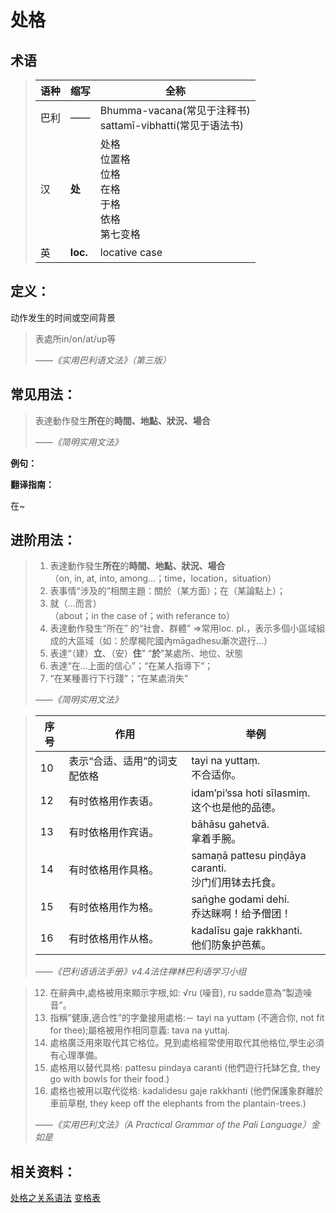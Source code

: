 # 处格
## 术语

>|语种|缩写|全称|
>|-|-|-|
>|巴利|——|Bhumma-vacana\(常见于注释书\)<br>sattamī-vibhatti\(常见于语法书\)|
>|汉|**处**|处格<br>位置格<br>位格<br>在格<br>于格<br>依格<br>第七变格|
>|英|**loc.**|locative case|

## 定义：

动作发生的时间或空间背景

>表處所in/on/at/up等
>
>*——《实用巴利语文法》（第三版）*

## 常见用法：

>表達動作發生**所在**的**時間、地點、狀況、場合**
>
>*——《简明实用文法》*

**例句：**

**翻译指南：**

在~

## 进阶用法：

>1. 表達動作發生**所在**的**時間、地點、狀況、場合**<br>（on, in, at, into, among…；time，location，situation）
>2. 表事情“涉及的”相關主題：關於（某方面）；在（某論點上）；
>3. 就（…而言）<br>（about；in the case of；with referance to）
>4. 表達動作發生“所在” 的“社會、群體” =>常用loc. pl.，表示多個小區域組成的大區域（如：於摩楬陀國內māgadhesu漸次遊行…）
>5. 表達“（建）**立**、（安）**住**” “**於**”某處所、地位、狀態
>6. 表達“在…上面的信心”；“在某人指導下”；
>7. “在某種善行下行踐”；“在某處消失”
>
>*——《简明实用文法》*

>|序号|作用|举例|
>|-|-|-|
>|10|表示“合适、适用”的词支配依格|tayi na yuttaṃ.<br>不合适你。|
>|12|有时依格用作表语。|idam’pi’ssa hoti sīlasmiṃ.<br>这个也是他的品德。|
>|13|有时依格用作宾语。|bāhāsu gahetvā.<br>拿着手腕。|
>|14|有时依格用作具格。|samaṇā pattesu piṇḍāya caranti.<br>沙门们用钵去托食。|
>|15|有时依格用作为格。|saṅghe godami dehi.<br>乔达眯啊！给予僧团！|
>|16|有时依格用作从格。|kadalīsu gaje rakkhanti.<br>他们防象护芭蕉。|
>
>*——《巴利语语法手册》v4.4法住禅林巴利语学习小组*


>12. 在辭典中,處格被用來顯示字根,如: √ru (噪音), ru sadde意為”製造噪音”。
>13. 指稱”健康,適合性”的字彙接用處格:－ tayi na yuttaṃ (不適合你, not fit for thee);屬格被用作相同意義: tava na yuttaj.
>14. 處格廣泛用來取代其它格位。見到處格經常使用取代其他格位,學生必須有心理準備。
>16. 處格用以替代具格: pattesu pindaya caranti (他們遊行托缽乞食, they go with bowls for their food.)
>18. 處格也被用以取代從格: kadalidesu gaje rakkhanti (他們保護象群離於車前草樹, they keep off the elephants from the plantain-trees.) 
>
>*——《实用巴利文法》（A Practical Grammar of the Pali Language）金如是*

## 相关资料：

[处格之关系语法](../basic-relation/loc.md)
[变格表](ending-table.md)

